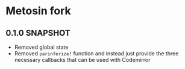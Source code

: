 # Metosin fork

## 0.1.0 SNAPSHOT

- Removed global state
- Removed `parinferize!` function and instead just provide the
three necessary callbacks that can be used with Codemirror
